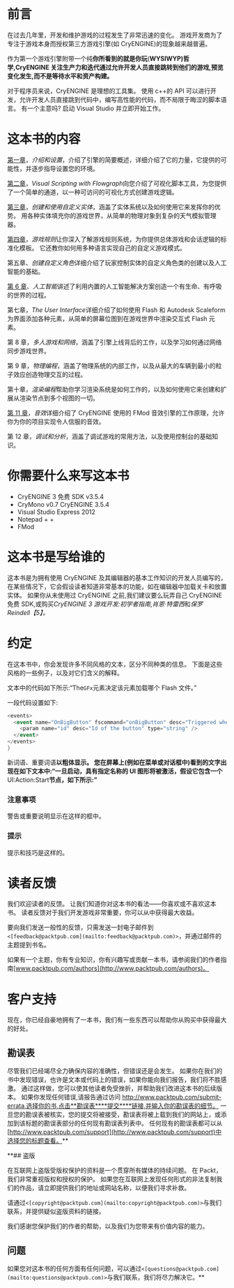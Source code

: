 # 前言

在过去几年里，开发和维护游戏的过程发生了非常迅速的变化。 游戏开发商为了专注于游戏本身而授权第三方游戏引擎(如 CryENGINE)的现象越来越普遍。

作为第一个游戏引擎附带一个纯**你所看到的就是你玩**(**WYSIWYP)哲学,CryENGINE 关注生产力和迭代通过允许开发人员直接跳转到他们的游戏,预览变化发生,而不是等待水平和资产构建。**

对于程序员来说，CryENGINE 是理想的工具集。 使用 c++的 API 可以进行开发，允许开发人员直接跳到代码中，编写高性能的代码，而不局限于晦涩的脚本语言。 有一个主意吗? 启动 Visual Studio 并立即开始工作。

# 这本书的内容

[第一章](01.html "Chapter 1. Introduction and Setup")，*介绍和设置*，介绍了引擎的简要概述，详细介绍了它的力量，它提供的可能性，并逐步指导设置您的环境。

[第二章](02.html "Chapter 2. Visual Scripting with Flowgraph")，*Visual Scripting with Flowgraph*向您介绍了可视化脚本工具，为您提供了一个简单的通道，以一种可访问的可视化方式创建游戏逻辑。

[第三章](03.html "Chapter 3. Creating and Utilizing Custom Entities")，*创建和使用自定义实体*，涵盖了实体系统以及如何使用它来发挥你的优势。 用各种实体填充你的游戏世界，从简单的物理对象到复杂的天气模拟管理器。

[第四章](04.html "Chapter 4. Game Rules")，*游戏规则*让你深入了解游戏规则系统，为你提供总体游戏和会话逻辑的标准化模板。 它还教你如何用多种语言实现自己的自定义游戏模式。

第五章、*创建自定义角色*详细介绍了玩家控制实体的自定义角色类的创建以及人工智能的基础。

[第 6 章](06.html "Chapter 6. Artificial Intelligence")、*人工智能*讲述了利用内置的人工智能解决方案创造一个有生命、有呼吸的世界的过程。

第七章，*The User Interface*详细介绍了如何使用 Flash 和 Autodesk Scaleform 为界面添加各种元素，从简单的屏幕位图到在游戏世界中渲染交互式 Flash 元素。

第 8 章，*多人游戏和网络*，涵盖了引擎上线背后的工作，以及学习如何通过网络同步游戏世界。

第 9 章，*物理编程*，涵盖了物理系统的内部工作，以及从最大的车辆到最小的粒子效应创造物理交互的过程。

第十章，*渲染编程*帮助你学习渲染系统是如何工作的，以及如何使用它来创建和扩展从渲染节点到多个视图的一切。

[第 11 章](11.html "Chapter 11. Effects and Sound")，*音效*详细介绍了 CryENGINE 使用的 FMod 音效引擎的工作原理，允许你为你的项目实现令人信服的音效。

第 12 章，*调试和分析*，涵盖了调试游戏的常用方法，以及使用控制台的基础知识。

# 你需要什么来写这本书

*   CryENGINE 3 免费 SDK v3.5.4
*   CryMono v0.7 CryENGINE 3.5.4
*   Visual Studio Express 2012
*   Notepad + +
*   FMod

# 这本书是写给谁的

这本书是为拥有使用 CryENGINE 及其编辑器的基本工作知识的开发人员编写的，在某些情况下，它会假设读者知道非常基本的功能，如在编辑器中加载关卡和放置实体。 如果你从未使用过 CryENGINE 之前,我们建议要么玩弄自己 CryENGINE 免费 SDK,或购买*CryENGINE 3 游戏开发:初学者指南*,*肖恩·特雷西*和*保罗 Reindell【5】。*

# 约定

在这本书中，你会发现许多不同风格的文本，区分不同种类的信息。 下面是这些风格的一些例子，以及对它们含义的解释。

文本中的代码如下所示:“The`GFx`元素决定该元素加载哪个 Flash 文件。”

一段代码设置如下:

```cs
<events>
  <event name="OnBigButton" fscommand="onBigButton" desc="Triggered when a big button is pressed">    
    <param name="id" desc="Id of the button" type="string" />
  </event>
</events>
}
```

新词语、重要词语**以粗体显示。 您在屏幕上(例如在菜单或对话框中)看到的文字出现在如下文本中:“一旦启动，具有指定名称的 UI 图形将被激活，假设它包含一个**UI:Action:Start**节点，如下所示:”**

### 注意事项

警告或重要说明显示在这样的框中。

### 提示

提示和技巧是这样的。

# 读者反馈

我们欢迎读者的反馈。 让我们知道你对这本书的看法——你喜欢或不喜欢这本书。 读者反馈对于我们开发游戏非常重要，你可以从中获得最大收益。

要向我们发送一般性的反馈，只需发送一封电子邮件到`<[feedback@packtpub.com](mailto:feedback@packtpub.com)>`，并通过邮件的主题提到书名。

如果有一个主题，你有专业知识，你有兴趣写或贡献一本书，请参阅我们的作者指南[www.packtpub.com/authors](http://www.packtpub.com/authors)。

# 客户支持

现在，你已经自豪地拥有了一本书，我们有一些东西可以帮助你从购买中获得最大的好处。

## 勘误表

尽管我们已经竭尽全力确保内容的准确性，但错误还是会发生。 如果你在我们的书中发现错误，也许是文本或代码上的错误，如果你能向我们报告，我们将不胜感激。 通过这样做，您可以使其他读者免受挫折，并帮助我们改进这本书的后续版本。 如果你发现任何错误,请报告通过访问 http://www.packtpub.com/submit-errata,选择你的书,点击**勘误表****提交****链接,并输入你的勘误表的细节。 一旦您的勘误表被核实，您的提交将被接受，勘误表将被上载到我们的网站上，或添加到该标题的勘误表部分的任何现有勘误表列表中。 任何现有的勘误表都可以从[http://www.packtpub.com/support](http://www.packtpub.com/support)中选择您的标题查看。**

 **## 盗版

在互联网上盗版受版权保护的资料是一个贯穿所有媒体的持续问题。 在 Packt，我们非常重视版权和授权的保护。 如果您在互联网上发现任何形式的非法复制我们的作品，请立即提供我们的地址或网站名称，以便我们寻求补救。

请通过`<[copyright@packtpub.com](mailto:copyright@packtpub.com)>`与我们联系，并提供疑似盗版资料的链接。

我们感谢您保护我们的作者的帮助，以及我们为您带来有价值内容的能力。

## 问题

如果您对这本书的任何方面有任何问题，可以通过`<[questions@packtpub.com](mailto:questions@packtpub.com)>`与我们联系，我们将尽力解决它。**